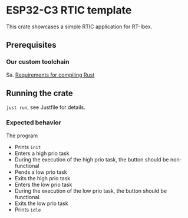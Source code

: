 # ESP32-C3 RTIC template

This crate showcases a simple RTIC application for RT-Ibex.

## Prerequisites

### Our custom toolchain

Sa. [Requirements for compiling Rust](../README.md#requirements-for-compiling-rust)

## Running the crate

`just run`, see Justfile for details.

### Expected behavior

The program

- Prints ``init``
- Enters a high prio task
- During the execution of the high prio task, the button should be non-functional
- Pends a low prio task
- Exits the high prio task
- Enters the low prio task
- During the execution of the low prio task, the button should be functional.
- Exits the low prio task
- Prints ``idle``
